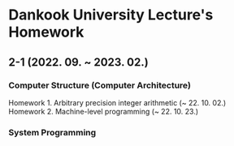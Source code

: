 # Dankook University Lecture's Homework

## 2-1 (2022. 09. ~ 2023. 02.)
### Computer Structure (Computer Architecture)
Homework 1. Arbitrary precision integer arithmetic (~ 22. 10. 02.)  
Homework 2. Machine-level programming (~ 22. 10. 23.)
  

### System Programming
